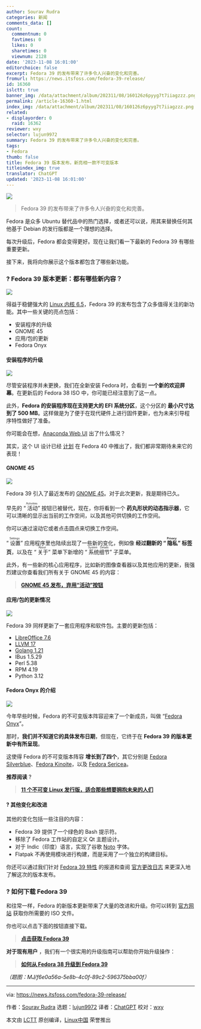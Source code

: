 ```yaml
---
author: Sourav Rudra
categories: 新闻
comments_data: []
count:
  commentnum: 0
  favtimes: 0
  likes: 0
  sharetimes: 0
  viewnum: 2128
date: '2023-11-08 16:01:00'
editorchoice: false
excerpt: Fedora 39 的发布带来了许多令人兴奋的变化和完善。
fromurl: https://news.itsfoss.com/fedora-39-release/
id: 16360
islctt: true
banner_img: /data/attachment/album/202311/08/160126z6pyyg7t7iiagzzz.png
permalink: /article-16360-1.html
index_img: /data/attachment/album/202311/08/160126z6pyyg7t7iiagzzz.png.thumb.jpg
related:
- displayorder: 0
  raid: 16362
reviewer: wxy
selector: lujun9972
summary: Fedora 39 的发布带来了许多令人兴奋的变化和完善。
tags:
- Fedora
thumb: false
title: Fedora 39 版本发布，新亮相一款不可变版本
titleindex_img: true
translator: ChatGPT
updated: '2023-11-08 16:01:00'
---
```


![](/data/attachment/album/202311/08/160126z6pyyg7t7iiagzzz.png)



> 
> Fedora 39 的发布带来了许多令人兴奋的变化和完善。
> 
> 
> 


Fedora 是众多 Ubuntu 替代品中的热门选择，或者还可以说，用其来替换任何其他基于 Debian 的发行版都是一个理想的选择。


每次升级后，Fedora 都会变得更好。现在让我们看一下最新的 Fedora 39 有哪些重要更新。


接下来，我将向你展示这个版本都包含了哪些新功能。


### ? Fedora 39 版本更新：都有哪些新内容？


![](/data/attachment/album/202311/08/160148sup4uu0n8zullepb.png)


得益于稳健强大的 [Linux 内核 6.5](https://news.itsfoss.com/linux-kernel-6-5-release/)，Fedora 39 的发布包含了众多值得关注的新功能。其中一些关键的亮点包括：


* 安装程序的升级
* GNOME 45
* 应用/包的更新
* Fedora Onyx


#### 安装程序的升级


![](/data/attachment/album/202311/08/160149ucrsi6h36urcsrzc.png)


尽管安装程序并未更换，我们在全新安装 Fedora 时，会看到 **一个新的欢迎屏幕**。在更新后的 Fedora 38 ISO 中，你可能已经注意到了这一点。


此外，**Fedora 的安装程序现在支持更大的 EFI 系统分区**，这个分区的 **最小尺寸达到了 500 MB**。这样做是为了便于在现代硬件上进行固件更新，也为未来引导程序特性做好了准备。


你可能会在想，[Anaconda Web UI](https://news.itsfoss.com/fedora-new-web-ui-install-dev/) 出了什么情况？


其实，这个 UI 设计已经 [计划](https://fedoraproject.org/wiki/Changes/AnacondaWebUIforFedoraWorkstation) 在 Fedora 40 中推出了，我们都非常期待未来它的表现！


#### GNOME 45


![](/data/attachment/album/202311/08/160149v07z80oj37oqe0ja.png)


Fedora 39 引入了最近发布的 [GNOME 45](https://news.itsfoss.com/gnome-45-release/)。对于此次更新，我是期待已久。


早先的 “<ruby> 活动 <rt>  Activities </rt></ruby>” 按钮已被替代，现在，你将看到一个 **药丸形状的动态指示器**，它可以清晰的显示出当前的工作空间，以及其他可供切换的工作空间。


你可以通过滚动它或者点击圆点来切换工作空间。


“<ruby> 设置 <rt>  Settings </rt></ruby>” 应用程序里也陆续出现了一些新的变化，例如像 **经过翻新的 “<ruby> 隐私 <rt>  Privacy </rt></ruby>” 标签页**，以及在 “<ruby> 关于 <rt>  About </rt></ruby>” 菜单下新增的 “<ruby> 系统细节 <rt>  System Details </rt></ruby>” 子菜单。


此外，有一些新的核心应用程序，比如新的图像查看器以及其他应用的更新，我强烈建议你查看我们所有关于 GNOME 45 的内容：



> 
> **[GNOME 45 发布，弃用“活动”按钮](/article-16215-1.html)**
> 
> 
> 


#### 应用/包的更新情况


![](/data/attachment/album/202311/08/160150sql4z2uoul4l3uf2.png)


Fedora 39 同样更新了一套应用程序和软件包。主要的更新包括：


* [LibreOffice 7.6](https://news.itsfoss.com/libreoffice-7-6/)
* [LLVM 17](https://releases.llvm.org/17.0.1/docs/ReleaseNotes.html)
* [Golang 1.21](https://go.dev/blog/go1.21)
* IBus 1.5.29
* Perl 5.38
* RPM 4.19
* Python 3.12


#### Fedora Onyx 的介绍


![](/data/attachment/album/202311/08/160150gqnbd0qsz5fgl6u5.png)


今年早些时候，Fedora 的不可变版本阵容迎来了一个新成员，叫做 “[Fedora Onyx](https://news.itsfoss.com/fedora-onyx-official/)”。


那时，**我们并不知道它的具体发布日期**，但现在，它终于在 **Fedora 39 的版本更新中有所呈现**。


这使得 Fedora 的不可变版本阵容 **增长到了四个**，其它分别是 [Fedora Silverblue](https://silverblue.fedoraproject.org/)、[Fedora Kinoite](https://kinoite.fedoraproject.org/)，以及 [Fedora Sericea](https://fedoraproject.org/sericea/)。


**推荐阅读** ?



> 
> **[11 个不可变 Linux 发行版，适合那些想要拥抱未来的人们](/article-15841-1.html)**
> 
> 
> 


#### ?️ 其他变化和改进


其他的变化包括一些注目的内容：


* Fedora 39 提供了一个绿色的 Bash 提示符。
* 移除了 Fedora 工作站的自定义 Qt 主题设计。
* 对于 Indic（印度）语言，实现了谷歌 [Noto](https://fonts.google.com/noto) 字体。
* Flatpak 不再使用模块进行构建，而是采用了一个独立的构建目标。


你还可以通过我们针对 [Fedora 39 特性](/article-16207-1.html) 的报道和查阅 [官方更改日志](https://fedoraproject.org/wiki/Releases/39/ChangeSet) 来更深入地了解这次的版本发布。


### ? 如何下载 Fedora 39


和往常一样，Fedora 的新版本更新带来了大量的改进和升级。你可以转到 [官方网站](https://fedoraproject.org/workstation/download/) 获取你所需要的 ISO 文件。


你也可以点击下面的按钮直接下载。



> 
> **[点击获取 Fedora 39](https://fedoraproject.org/workstation/download/)**
> 
> 
> 


**对于现有用户** ，我们有一个很实用的升级指南可以帮助你开始升级操作：



> 
> **[如何从 Fedora 38 升级到 Fedora 39](https://itsfoss.com/upgrade-fedora-version/)**
> 
> 
> 


*（题图：MJ/f6e0a56a-5e8b-4c0f-89c2-596375bba00f）*




---


via: <https://news.itsfoss.com/fedora-39-release/>


作者：[Sourav Rudra](https://news.itsfoss.com/author/sourav/) 选题：[lujun9972](https://github.com/lujun9972) 译者：[ChatGPT](https://linux.cn/lctt/ChatGPT) 校对：[wxy](https://github.com/wxy)


本文由 [LCTT](https://github.com/LCTT/TranslateProject) 原创编译，[Linux中国](https://linux.cn/) 荣誉推出